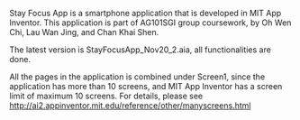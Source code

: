 Stay Focus App is a smartphone application that is developed in MIT App Inventor.
This application is part of AG101SGI group coursework, by Oh Wen Chi, Lau Wan Jing, and Chan Khai Shen.

The latest version is StayFocusApp_Nov20_2.aia, all functionalities are done.

All the pages in the application is combined under Screen1, since the application has more than 10 screens, and MIT App Inventor has a screen limit of maximum 10 screens. For details, please see http://ai2.appinventor.mit.edu/reference/other/manyscreens.html
